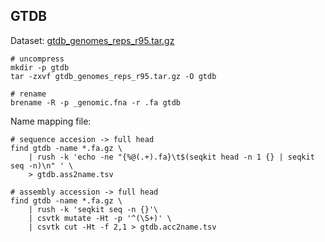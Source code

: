 ## GTDB

Dataset: [gtdb_genomes_reps_r95.tar.gz](https://data.ace.uq.edu.au/public/gtdb/data/releases/release95/95.0/genomic_files_reps/gtdb_genomes_reps_r95.tar.gz)

    # uncompress
    mkdir -p gtdb
    tar -zxvf gtdb_genomes_reps_r95.tar.gz -O gtdb
    
    # rename
    brename -R -p _genomic.fna -r .fa gtdb
    
Name mapping file:

    # sequence accesion -> full head
    find gtdb -name *.fa.gz \
        | rush -k 'echo -ne "{%@(.+).fa}\t$(seqkit head -n 1 {} | seqkit seq -n)\n" ' \
        > gtdb.ass2name.tsv
    
    # assembly accession -> full head
    find gtdb -name *.fa.gz \
        | rush -k 'seqkit seq -n {}'\
        | csvtk mutate -Ht -p '^(\S+)' \
        | csvtk cut -Ht -f 2,1 > gtdb.acc2name.tsv
    
